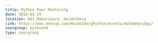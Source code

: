 ```yaml
---
title: Python Peer Mentoring
date: 2018-01-24
location: DAI Makerspace, Heidelberg
link: https://www.meetup.com/HeidelbergPython/events/mzkdmmyxcbgc/
usergroup: pythonhd
type: usergroup
---
```

